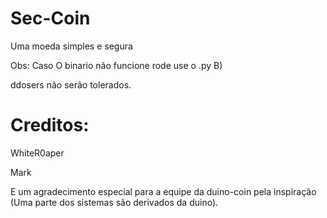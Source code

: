 # Sec-Coin
Uma moeda simples e segura

Obs: Caso O binario não funcione rode use o .py B)

ddosers não serão tolerados.

# Creditos:
WhiteR0aper

Mark 

E um agradecimento especial para a equipe da duino-coin pela inspiração (Uma parte dos sistemas são derivados da duino).
